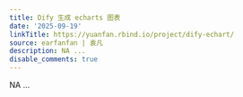 ```yaml
---
title: Dify 生成 echarts 图表
date: '2025-09-19'
linkTitle: https://yuanfan.rbind.io/project/dify-echart/
source: earfanfan | 袁凡
description: NA ...
disable_comments: true
---
```

NA ...